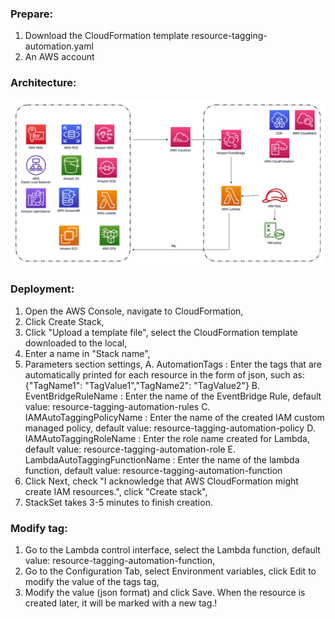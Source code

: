### Prepare:
1. Download the CloudFormation template resource-tagging-automation.yaml
2. An AWS account

### Architecture:
![ProjectArchitecture](./docs/architecture.png)

### Deployment:
1. Open the AWS Console, navigate to CloudFormation,
2. Click Create Stack,
3. Click "Upload a template file", select the CloudFormation template downloaded to the local,
4. Enter a name in "Stack name",
5. Parameters section settings,
    A. AutomationTags : Enter the tags that are automatically printed for each resource in the form of json, such as: {"TagName1": "TagValue1","TagName2": "TagValue2"}
    B. EventBridgeRuleName : Enter the name of the EventBridge Rule, default value: resource-tagging-automation-rules
    C. IAMAutoTaggingPolicyName : Enter the name of the created IAM custom managed policy, default value: resource-tagging-automation-policy
    D. IAMAutoTaggingRoleName : Enter the role name created for Lambda, default value: resource-tagging-automation-role
    E. LambdaAutoTaggingFunctionName : Enter the name of the lambda function, default value: resource-tagging-automation-function
6. Click Next, check "I acknowledge that AWS CloudFormation might create IAM resources.", click "Create stack",
7. StackSet takes 3-5 minutes to finish creation.

### Modify tag:
1. Go to the Lambda control interface, select the Lambda function, default value: resource-tagging-automation-function,
2. Go to the Configuration Tab, select Environment variables, click Edit to modify the value of the tags tag,
3. Modify the value (json format) and click Save. When the resource is created later, it will be marked with a new tag.!